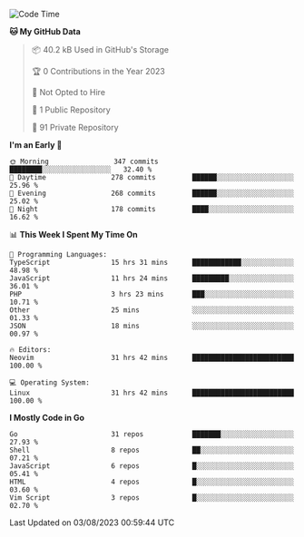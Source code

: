 
<!--START_SECTION:waka-->
![Code Time](http://img.shields.io/badge/Code%20Time-3%2C858%20hrs%2046%20mins-blue)

**🐱 My GitHub Data** 

> 📦 40.2 kB Used in GitHub's Storage 
 > 
> 🏆 0 Contributions in the Year 2023
 > 
> 🚫 Not Opted to Hire
 > 
> 📜 1 Public Repository 
 > 
> 🔑 91 Private Repository 
 > 
**I'm an Early 🐤** 

```text
🌞 Morning                347 commits         ████████░░░░░░░░░░░░░░░░░   32.40 % 
🌆 Daytime                278 commits         ██████░░░░░░░░░░░░░░░░░░░   25.96 % 
🌃 Evening                268 commits         ██████░░░░░░░░░░░░░░░░░░░   25.02 % 
🌙 Night                  178 commits         ████░░░░░░░░░░░░░░░░░░░░░   16.62 % 
```


📊 **This Week I Spent My Time On** 

```text
💬 Programming Languages: 
TypeScript               15 hrs 31 mins      ████████████░░░░░░░░░░░░░   48.98 % 
JavaScript               11 hrs 24 mins      █████████░░░░░░░░░░░░░░░░   36.01 % 
PHP                      3 hrs 23 mins       ███░░░░░░░░░░░░░░░░░░░░░░   10.71 % 
Other                    25 mins             ░░░░░░░░░░░░░░░░░░░░░░░░░   01.33 % 
JSON                     18 mins             ░░░░░░░░░░░░░░░░░░░░░░░░░   00.97 % 

🔥 Editors: 
Neovim                   31 hrs 42 mins      █████████████████████████   100.00 % 

💻 Operating System: 
Linux                    31 hrs 42 mins      █████████████████████████   100.00 % 
```

**I Mostly Code in Go** 

```text
Go                       31 repos            ███████░░░░░░░░░░░░░░░░░░   27.93 % 
Shell                    8 repos             ██░░░░░░░░░░░░░░░░░░░░░░░   07.21 % 
JavaScript               6 repos             █░░░░░░░░░░░░░░░░░░░░░░░░   05.41 % 
HTML                     4 repos             █░░░░░░░░░░░░░░░░░░░░░░░░   03.60 % 
Vim Script               3 repos             █░░░░░░░░░░░░░░░░░░░░░░░░   02.70 % 
```




 Last Updated on 03/08/2023 00:59:44 UTC
<!--END_SECTION:waka-->

